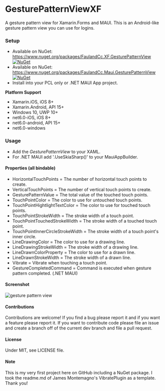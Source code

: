 # GesturePatternViewXF
A gesture pattern view for Xamarin.Forms and MAUI.
This is an Android-like gesture pattern view you can use for logins.


### Setup
* Available on NuGet: https://www.nuget.org/packages/FaulandCc.XF.GesturePatternView [![NuGet](https://img.shields.io/nuget/v/FaulandCc.XF.GesturePatternView.svg?label=NuGet)](https://www.nuget.org/packages/FaulandCc.XF.GesturePatternView/)
* Available on NuGet: https://www.nuget.org/packages/FaulandCc.Maui.GesturePatternView [![NuGet](https://img.shields.io/nuget/v/FaulandCc.XF.GesturePatternView.svg?label=NuGet)](https://www.nuget.org/packages/FaulandCc.Maui.GesturePatternView/)
* Install into your PCL only or .NET MAUI App project.

**Platform Support**

* Xamarin.iOS, iOS 8+
* Xamarin.Android, API 15+
* Windows 10, UWP 10+
* net6.0-iOS, iOS 8+
* net6.0-android, API 15+
* net6.0-windows


### Usage
* Add the *GesturePatternView* to your XAML.
* For .NET MAUI add '.UseSkiaSharp()' to your MauiAppBuilder.

#### Properties (all bindable)
* HorizontalTouchPoints = The number of horizontal touch points to create.
* VerticalTouchPoints = The number of vertical touch points to create.
* GesturePatternValue = The total value of the touched touch points.
* TouchPointColor = The color to use for untouched touch points.
* TouchPointHightlightTextColor = The color to use for touched touch points.
* TouchPointStrokeWidth = The stroke width of a touch point.
* TouchPointTouchedStrokeWidth = The stroke width of a touched touch point.
* TouchPointInnerCircleStrokeWidth = The stroke width of a touch point's inner circle.
* LineDrawingColor = The color to use for a drawing line.
* LineDrawingStrokeWidth = The stroke width of a drawing line.
* LineDrawnColorProperty = The color to use for a drawn line.
* LineDrawnStrokeWidth = The stroke width of a drawn line.
* Vibrate = Vibrate when touching a touch point.
* GestureCompletedCommand = Command is executed when gesture pattern completed. (.NET MAUI)


#### Screenshot
![gesture pattern view](http://software.fauland.cc/wp-content/uploads/2017/10/xfgesturepatternview.png)

#### Contributions
Contributions are welcome! If you find a bug please report it and if you want a feature please report it.
If you want to contribute code please file an issue and create a branch off of the current dev branch and file a pull request.

#### License
Under MIT, see LICENSE file.

#### Note
This is my very first project here on GitHub including a NuGet package. I took the readme.md of James Montemagno's VibratePlugin as a template. Thank you!
